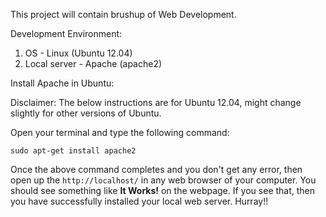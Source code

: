 This project will contain brushup of Web Development.

Development Environment:

1) OS - Linux (Ubuntu 12.04)
2) Local server - Apache (apache2)


Install Apache in Ubuntu:

Disclaimer: The below instructions are for Ubuntu 12.04, might change slightly for other versions of Ubuntu.

Open your terminal and type the following command:

`sudo apt-get install apache2`

Once the above command completes and you don't get any error, then open up the `http://localhost/` in any web browser of your computer. You should see something like <b>It Works!</b> on the webpage. If you see that, then you have successfully installed your local web server. Hurray!!


